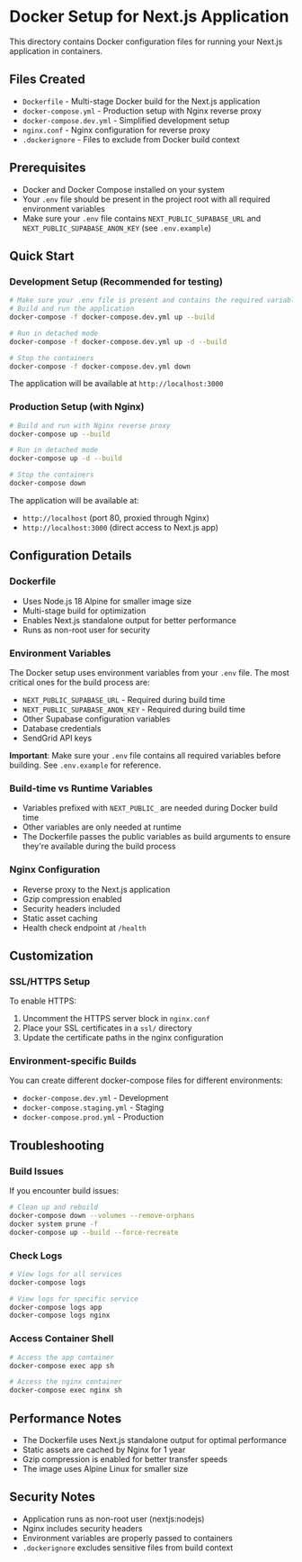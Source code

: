 # Docker Setup for Next.js Application

This directory contains Docker configuration files for running your Next.js application in containers.

## Files Created

- `Dockerfile` - Multi-stage Docker build for the Next.js application
- `docker-compose.yml` - Production setup with Nginx reverse proxy
- `docker-compose.dev.yml` - Simplified development setup
- `nginx.conf` - Nginx configuration for reverse proxy
- `.dockerignore` - Files to exclude from Docker build context

## Prerequisites

- Docker and Docker Compose installed on your system
- Your `.env` file should be present in the project root with all required environment variables
- Make sure your `.env` file contains `NEXT_PUBLIC_SUPABASE_URL` and `NEXT_PUBLIC_SUPABASE_ANON_KEY` (see `.env.example`)

## Quick Start

### Development Setup (Recommended for testing)

```bash
# Make sure your .env file is present and contains the required variables
# Build and run the application
docker-compose -f docker-compose.dev.yml up --build

# Run in detached mode
docker-compose -f docker-compose.dev.yml up -d --build

# Stop the containers
docker-compose -f docker-compose.dev.yml down
```

The application will be available at `http://localhost:3000`

### Production Setup (with Nginx)

```bash
# Build and run with Nginx reverse proxy
docker-compose up --build

# Run in detached mode
docker-compose up -d --build

# Stop the containers
docker-compose down
```

The application will be available at:
- `http://localhost` (port 80, proxied through Nginx)
- `http://localhost:3000` (direct access to Next.js app)

## Configuration Details

### Dockerfile
- Uses Node.js 18 Alpine for smaller image size
- Multi-stage build for optimization
- Enables Next.js standalone output for better performance
- Runs as non-root user for security

### Environment Variables
The Docker setup uses environment variables from your `.env` file. The most critical ones for the build process are:
- `NEXT_PUBLIC_SUPABASE_URL` - Required during build time
- `NEXT_PUBLIC_SUPABASE_ANON_KEY` - Required during build time
- Other Supabase configuration variables
- Database credentials
- SendGrid API keys

**Important**: Make sure your `.env` file contains all required variables before building. See `.env.example` for reference.

### Build-time vs Runtime Variables
- Variables prefixed with `NEXT_PUBLIC_` are needed during Docker build time
- Other variables are only needed at runtime
- The Dockerfile passes the public variables as build arguments to ensure they're available during the build process

### Nginx Configuration
- Reverse proxy to the Next.js application
- Gzip compression enabled
- Security headers included
- Static asset caching
- Health check endpoint at `/health`

## Customization

### SSL/HTTPS Setup
To enable HTTPS:
1. Uncomment the HTTPS server block in `nginx.conf`
2. Place your SSL certificates in a `ssl/` directory
3. Update the certificate paths in the nginx configuration

### Environment-specific Builds
You can create different docker-compose files for different environments:
- `docker-compose.dev.yml` - Development
- `docker-compose.staging.yml` - Staging
- `docker-compose.prod.yml` - Production

## Troubleshooting

### Build Issues
If you encounter build issues:
```bash
# Clean up and rebuild
docker-compose down --volumes --remove-orphans
docker system prune -f
docker-compose up --build --force-recreate
```

### Check Logs
```bash
# View logs for all services
docker-compose logs

# View logs for specific service
docker-compose logs app
docker-compose logs nginx
```

### Access Container Shell
```bash
# Access the app container
docker-compose exec app sh

# Access the nginx container
docker-compose exec nginx sh
```

## Performance Notes

- The Dockerfile uses Next.js standalone output for optimal performance
- Static assets are cached by Nginx for 1 year
- Gzip compression is enabled for better transfer speeds
- The image uses Alpine Linux for smaller size

## Security Notes

- Application runs as non-root user (nextjs:nodejs)
- Nginx includes security headers
- Environment variables are properly passed to containers
- `.dockerignore` excludes sensitive files from build context
